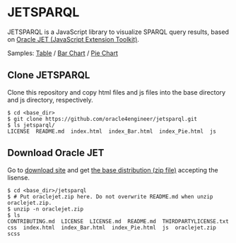 # JETSPARQL

JETSPARQL is a JavaScript library to visualize SPARQL query results, based on [Oracle JET (JavaScript Extension Toolkit)](http://www.oracle.com/webfolder/technetwork/jet/index.html).

Samples: [Table](http://52.196.100.217/jetsparql/index.html) / [Bar Chart](http://52.196.100.217/jetsparql/index_Bar.html) / [Pie Chart](http://52.196.100.217/jetsparql/index_Pie.html)

## Clone JETSPARQL

Clone this repository and copy html files and js files into the base directory and js directory, respectively.

```
$ cd <base_dir>
$ git clone https://github.com/oracle4engineer/jetsparql.git
$ ls jetsparql/
LICENSE  README.md  index.html  index_Bar.html  index_Pie.html  js
```

## Download Oracle JET

Go to [download site](http://www.oracle.com/technetwork/developer-tools/jet/downloads/index.html) and get [the base distribution (zip file)](http://download.oracle.com/otn/JET/202/oraclejet.zip) accepting the lisense.

```
$ cd <base_dir>/jetsparql
$ # Put oraclejet.zip here. Do not overwrite README.md when unzip oraclejet.zip.
$ unzip -n oraclejet.zip
$ ls
CONTRIBUTING.md  LICENSE  LICENSE.md  README.md  THIRDPARTYLICENSE.txt  css  index.html  index_Bar.html  index_Pie.html  js  oraclejet.zip  scss
```

